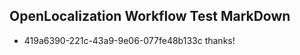 ## OpenLocalization Workflow Test MarkDown
* 419a6390-221c-43a9-9e06-077fe48b133c 
thanks!<!--HONumber=Mar16_HO2-->
